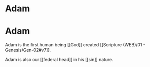 # Adam

# Adam

Adam is the first human being [[God]] created [[Scripture (WEB)/01 - Genesis/Gen-02#v7]].

Adam is also our [[federal head]] in his [[sin]] nature.